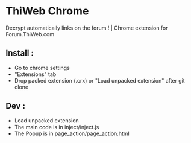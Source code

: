 # ThiWeb Chrome
Decrypt automatically links on the forum ! | Chrome extension for Forum.ThiWeb.com

## Install :

- Go to chrome settings
- "Extensions" tab
- Drop packed extension (.crx) or "Load unpacked extension" after git clone

## Dev :
- Load unpacked extension
- The main code is in inject/inject.js
- The Popup is in page_action/page_action.html

